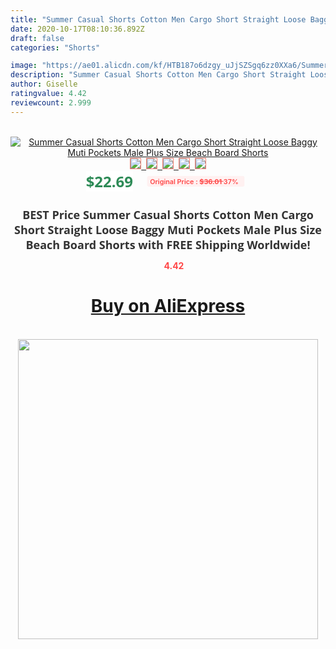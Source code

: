 ```yaml
---
title: "Summer Casual Shorts Cotton Men Cargo Short Straight Loose Baggy Muti Pockets Male Plus Size Beach Board Shorts"
date: 2020-10-17T08:10:36.892Z
draft: false
categories: "Shorts"

image: "https://ae01.alicdn.com/kf/HTB187o6dzgy_uJjSZSgq6zz0XXa6/Summer-Casual-Shorts-Cotton-Men-Cargo-Short-Straight-Loose-Baggy-Muti-Pockets-Male-Plus-Size-Beach.jpg"
description: "Summer Casual Shorts Cotton Men Cargo Short Straight Loose Baggy Muti Pockets Male Plus Size Beach Board Shorts"
author: Giselle
ratingvalue: 4.42
reviewcount: 2.999
---
```

<br>
<div style="text-align: center;">
<a href="https://s.click.aliexpress.com/e/_As5TEd" target="_blank" rel="nofollow noopener noreferrer"><img alt="Summer Casual Shorts Cotton Men Cargo Short Straight Loose Baggy Muti Pockets Male Plus Size Beach Board Shorts" class="magnifier-image" src="https://ae01.alicdn.com/kf/HTB187o6dzgy_uJjSZSgq6zz0XXa6/Summer-Casual-Shorts-Cotton-Men-Cargo-Short-Straight-Loose-Baggy-Muti-Pockets-Male-Plus-Size-Beach.jpg_640x640.jpg">
<br>
<img style="border:1px solid salmon" src="https://ae01.alicdn.com/kf/HTB187o6dzgy_uJjSZSgq6zz0XXa6/Summer-Casual-Shorts-Cotton-Men-Cargo-Short-Straight-Loose-Baggy-Muti-Pockets-Male-Plus-Size-Beach.jpg_120x120.jpg">&nbsp;&nbsp;<img style="border:1px solid salmon" src="https://ae01.alicdn.com/kf/HTB1IAtQmhrI8KJjy0Fpq6z5hVXad/Summer-Casual-Shorts-Cotton-Men-Cargo-Short-Straight-Loose-Baggy-Muti-Pockets-Male-Plus-Size-Beach.jpg_120x120.jpg">&nbsp;&nbsp;<img style="border:1px solid salmon" src="https://ae01.alicdn.com/kf/HTB1dFZ7l0bJ8KJjy1zjq6yqapXa0/Summer-Casual-Shorts-Cotton-Men-Cargo-Short-Straight-Loose-Baggy-Muti-Pockets-Male-Plus-Size-Beach.jpg_120x120.jpg">&nbsp;&nbsp;<img style="border:1px solid salmon" src="https://ae01.alicdn.com/kf/HTB1EkqTS4naK1RjSZFtq6zC2VXaA/Summer-Casual-Shorts-Cotton-Men-Cargo-Short-Straight-Loose-Baggy-Muti-Pockets-Male-Plus-Size-Beach.jpg_120x120.jpg">&nbsp;&nbsp;<img style="border:1px solid salmon" src="https://ae01.alicdn.com/kf/HTB1.boZl8DH8KJjSszcq6zDTFXaW/Summer-Casual-Shorts-Cotton-Men-Cargo-Short-Straight-Loose-Baggy-Muti-Pockets-Male-Plus-Size-Beach.jpg_120x120.jpg"></a></div><br0>
<div style="text-align: center;"><span style="background-color: white; border: 0px; box-sizing: border-box; color: seagreen; display: inline-block; font-family: &quot;open sans&quot; , &quot;arial&quot; , &quot;helvetica&quot; , sans-serif , &quot;heiti&quot;; font-size: 24px; font-stretch: inherit; font-weight: 700; line-height: inherit; margin: 0px 10px 0px 0px; padding: 0px; vertical-align: middle;">$22.69 </span>
<span style="background: rgb(255 , 241 , 241); border-radius: 3px; border: 0px; box-sizing: border-box; color: #ff4747; display: inline-block; font-family: inherit; font-size: 12px; font-stretch: inherit; font-style: inherit; font-variant: inherit; font-weight: 600; line-height: inherit; margin: 0px; padding: 2px 5px; transform: scale(0.9); vertical-align: middle;">Original Price : <b style="text-decoration: line-through;">$36.01 </b> 37%&nbsp;&nbsp;</span></div>
<h1 style="color: #333333; display: inline-block; font-family: &quot;open sans&quot; , &quot;arial&quot; , &quot;helvetica&quot; , sans-serif , &quot;heiti&quot;; font-size: 18px; font-stretch: inherit; font-weight: 700; text-align: center;">BEST Price Summer Casual Shorts Cotton Men Cargo Short Straight Loose Baggy Muti Pockets Male Plus Size Beach Board Shorts with FREE Shipping Worldwide!</h1>
<div style="color: #ff4747; text-align: center;">
<img src="https://4.bp.blogspot.com/-M0ZcTcb-5uY/XleCXlxnR4I/AAAAAAAAAEc/OrjgMkXV1oMQFaCRZj5HQwOCBcu3w1FegCPcBGAYYCw/s1600/star.png" style="height: 15px;">&nbsp;<b>4.42</b></div>
<div class="button_cont" align="center"><a class="buynow_a" href="https://s.click.aliexpress.com/e/_As5TEd" target="_blank" rel="nofollow noopener noreferrer"><H1>Buy on AliExpress</H1></a></div><br>
<div class="separator" style="clear: both; text-align: center;">
<img src="https://lh3.googleusercontent.com/-pTy5HemUv9M/XlePHvY0dAI/AAAAAAAAAE4/0nX5iRUoIWY8eMW9Dpxeirr157OZliDIgCLcBGAsYHQ/s1600/badge.gif" width="480">
</div>
